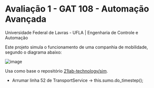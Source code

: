 # Avaliação 1 - GAT 108 - Automação Avançada 
Universidade Federal de Lavras - UFLA | Engenharia de Controle e Automação

Este projeto simula o funcionamento de uma companhia de mobilidade, segundo o diagrama abaixo:

![image](https://github.com/felipedpgabriel/sim/assets/79221267/44d56343-0071-453c-93e5-a3a507036046)

Usa como base o repositório [21lab-technology/sim](https://github.com/21lab-technology/sim).
* Arrumar linha 52 de TransportService -> this.sumo.do_timestep();